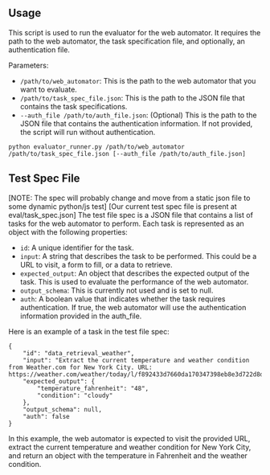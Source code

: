 ## Usage

This script is used to run the evaluator for the web automator. It requires the path to the web automator, the task specification file, and optionally, an authentication file.

Parameters:
- `/path/to/web_automator`: This is the path to the web automator that you want to evaluate.
- `/path/to/task_spec_file.json`: This is the path to the JSON file that contains the task specifications.
- `--auth_file /path/to/auth_file.json`: (Optional) This is the path to the JSON file that contains the authentication information. If not provided, the script will run without authentication.

```
python evaluator_runner.py /path/to/web_automator /path/to/task_spec_file.json [--auth_file /path/to/auth_file.json]
```


## Test Spec File


[NOTE: The spec will probably change and move from a static json file to some dynamic python/js test]
[Our current test spec file is present at eval/task_spec.json]
The test file spec is a JSON file that contains a list of tasks for the web automator to perform. Each task is represented as an object with the following properties:

- `id`: A unique identifier for the task.
- `input`: A string that describes the task to be performed. This could be a URL to visit, a form to fill, or a data to retrieve.
- `expected_output`: An object that describes the expected output of the task. This is used to evaluate the performance of the web automator.
- `output_schema`: This is currently not used and is set to null.
- `auth`: A boolean value that indicates whether the task requires authentication. If true, the web automator will use the authentication information provided in the auth_file.

Here is an example of a task in the test file spec:

```
{
    "id": "data_retrieval_weather",
    "input": "Extract the current temperature and weather condition from Weather.com for New York City. URL: https://weather.com/weather/today/l/f892433d7660da170347398eb8e3d722d8d362fe7dd15af16ce88324e1b96e70",
    "expected_output": {
        "temperature_fahrenheit": "48",
        "condition": "cloudy"
    },
    "output_schema": null,
    "auth": false
}
```

In this example, the web automator is expected to visit the provided URL, extract the current temperature and weather condition for New York City, and return an object with the temperature in Fahrenheit and the weather condition.

